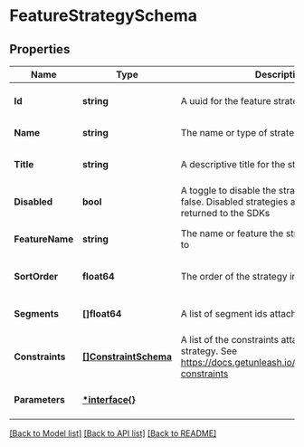 # FeatureStrategySchema

## Properties

| Name            | Type                                          | Description                                                                                                        | Notes                        |
| --------------- | --------------------------------------------- | ------------------------------------------------------------------------------------------------------------------ | ---------------------------- |
| **Id**          | **string**                                    | A uuid for the feature strategy                                                                                    | [optional] [default to null] |
| **Name**        | **string**                                    | The name or type of strategy                                                                                       | [default to null]            |
| **Title**       | **string**                                    | A descriptive title for the strategy                                                                               | [optional] [default to null] |
| **Disabled**    | **bool**                                      | A toggle to disable the strategy. defaults to false. Disabled strategies are not evaluated or returned to the SDKs | [optional] [default to null] |
| **FeatureName** | **string**                                    | The name or feature the strategy is attached to                                                                    | [optional] [default to null] |
| **SortOrder**   | **float64**                                   | The order of the strategy in the list                                                                              | [optional] [default to null] |
| **Segments**    | **[]float64**                                 | A list of segment ids attached to the strategy                                                                     | [optional] [default to null] |
| **Constraints** | [**[]ConstraintSchema**](constraintSchema.md) | A list of the constraints attached to the strategy. See https://docs.getunleash.io/reference/strategy-constraints  | [optional] [default to null] |
| **Parameters**  | [**\*interface{}**](map.md)                   |                                                                                                                    | [optional] [default to null] |

[[Back to Model list]](../README.md#documentation-for-models) [[Back to API list]](../README.md#documentation-for-api-endpoints) [[Back to README]](../README.md)
